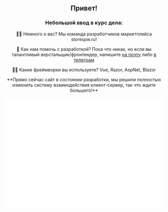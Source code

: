<h2 align="center"> Привет! </h3> 

<h3 align="center"><b>Небольшой ввод в курс дела:</b></h3>
<p align="center">
🙋‍♀️ Немного о вас? Мы команда разработчиков маркетплейса storespw.ru! 
</p>
<p align="center">
🌈 Как нам помочь с разработкой? Пока что никак, но если вы талантливый верстальщик/фронтендер, напишите <a href="mailto:support@yaflay.ru">на почту</a> либо <a href="https://t.me/spermosek">в телеграм</a>
</p>
<p align="center">
👩‍💻 Какие фреймворки вы используете? Vue, Razor, AspNet, Blazor
</p>
<p align="center">
**Прямо сейчас сайт в состоянии разработки, мы решили полностью изменить систему взаимодействия клиент-сервер, так что ждите большего!**
</p>
<p align="center"><img src="https://raw.githubusercontent.com/PoopStore-Team/.github/main/github-metrics.svg" align="center"></p>

